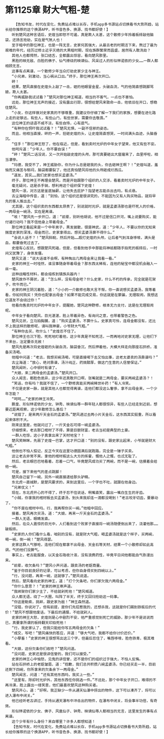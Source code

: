 # 第1125章 财大气粗-楚
        【告知书友，时代在变化，免费站点难以长存，手机app多书源站点切换看书大势所趋，站长给你推荐的这个换源APP，听书音色多、换源、找书都好使！】
       听到楚风这种言语后，史煌当即怒不可遏，真是欺人太甚，这个散修少年拎着板砖敲他脑袋，还扬言抢劫，实在是气煞人也！
       至于暗中的那位神王，也是一阵无言，史家何其强大，从最古老的时期活下来，熬过了最为艰难的年代，经历过修士近乎灭绝的大黑暗时期，现在族群繁荣而昌盛，居然有人敢洗劫？
       其他人也都愕然，张口结舌，全都露出惊容，看向楚风那里。
       黑脸的映无敌、白脸的佛子、仙气缭绕的映谪仙、风采过人的形似林诺依的少女……一群人都相顾无言。
       这事有点离谱，一个散修少年当众打劫史家少主与神王。
       “小兄弟，别激动，当心祸从口出。”终于，那位神王再次开口。
       砰！
       结果，楚风直接在史煌头上敲了一击，砸的他眼冒金星，头破血流，气的他简直想跳脚骂娘，欺人太甚。
       “你再威胁我试试看？”楚风对那位神王喊道，相当的不客气，一点也不害怕。
       远处，那位神王无声的接近，没有露出行踪，很想给楚风来致命一击，他依旧在开口，想稳住楚风。
       “小友，你这样做对史家真的不够尊重，我建议你仔细了解一下我们的家族，想要在进化路上走的足够远，有些人，有些山门，有些世家，需要你去敬畏。”
       这位神王的话语不咸不淡，有些自恃，心有底气。
       “有种你在恫吓我试试看？！”楚风无惧，一副不信邪的姿态。
       而且，他相当直接，砰的一声，狂砸史煌的头，让史煌简直想哭，一时间满头血迹，头脑昏沉。
       “住手！”那位神王怒了，他在临近，但是，看到卖时光炉的中年女子望来，他又有些不安。
       他呵斥道：“少年人，你不要自误！”
       “砰！”楚风二话没说，又一次开始敲史煌的头颅，那可真要砸出大窟窿来了，血里呼啦，相当凄惨。
       “玛德，我受不了，神王威胁你，你为什么总是砸我的头，你去砸神王啊？！”史煌叫道，羞恼而又痛苦与郁闷，脑袋都要裂了，他还真怕楚风将他的头颅砸成烂西瓜。
       “道友，其实……我们史家也想买孟婆汤。”
       终于，那位神王不再理会楚风，而是开始跟那个组织的人交涉，看着卖时光炉的中年女子。
       毫无疑问，这是杀手锏，想利用这个组织保下史煌！
       楚风一凛，对方这是釜底抽薪，让他失去庇护？指望老古能杀出去吗，有点悬。
       古尘海暗中传音，道：“别怕，这个组织还是很讲究的，不能因为又有人购买物品，就将早先的客人推出去。”
       尤其是，这个组织卖的东西都太昂贵了，别说就时光炉，就是孟婆汤那也是吓死人的价格，一两母金一碗汤，实在是离谱。
       “咳！”楚风先一步开口，道：“前辈，别听他胡说，他不过是信口开河，嘴上说要购买，能付诸行动吗？我不信他身上带着母金。”
       那位神王看起来是一个中年男子，黑发披散，很是神武，道：“少年人，不要以你的无知来揣度史家的深浅，母金而已，史家拿得出，想买孟婆汤算不得什么。”
       “会说人话不？！”楚风斜睨，然后开始……殴打史煌的头颅，让后者气到浑身哆嗦，满头是血，都要昏死过去了。
       史煌有心反抗，想跟楚风死磕，但是，但看到他手中那能将神祇都随手拍死的板砖后，一时间又犹豫了，身体发僵。
       楚风又道：“说大话谁不会啊，有种掏出几两母金来让我看一看。”
       史家的神王一时哑然，谁没事随身带着母金？那东西太稀有，连他的秘宝中都没机会融入一丝一毫。
       这种战略性材料，都会熔炼到镇族兵器内！
       楚风故作不屑状，道：“怎么样，没有母金吧？什么史家，什么不朽的传承，完全就是花架子，吹牛而已。”
       史家的神王阴沉着脸，道：“小小的一介散修也敢大言不惭，你一直说想买孟婆汤，我等着看，你如何购买！凭你也配拿出母金？如果不能完成交易，你这就是在蒙骗，无理取闹，我想这位道友不会绕过你！”
       他看向售卖时光炉的中年女子，提醒她，楚风这种野修，根本无力支付，这是在无理取闹呢。
       中年女子看向楚风，目光湛湛，脸上带着异色，有询问之意，也带着警告之色。
       楚风见状，立马拍胸脯，道：“购买孟婆汤，不算什么。史家真可怜，连母金都没有，还比不上我这样的散修呢，请叫我神豪，小爷财大气粗。”
       “有种你去买，吹什么！”史煌忍不住了。
       那位神王也沉下脸，死死地盯着他，这少年真是不知死活，一而再地对史家无理，让他们下不来台，注定要杀无赦！
       楚风先是再次将史煌砸的头破血流，脑袋昏沉，然后押着他，大模大样走向那座石拱桥，准备买汤喝。
       他暗中问道：“老古，我想买碗汤喝，可是直接喝下去又怕出事，这老太婆卖的汤靠谱吗？”
       古尘海道：“放心，绝对靠谱，汤汁纯正，药效醇厚，做这门生意的人信誉保证。”
       楚风闻听，心中顿时有谱了。
       “大娘，来二两母金的孟婆汤。”楚风开口。
       众人闻言，都脸色诡异，这少年还真敢开口啊，张嘴就是二两母金，要买两碗孟婆汤？！
       “笑话，你有吗？我就不信了，一个野修真能买两碗稀世补药！”有人冷笑。
       不仅是史家一脉，就是其他人也都觉得离谱，连他们都没这么奢侈，拿不出母金来，一个少年怎能？
       “呵呵……”史家的神王冷笑。
       鹏皇、形似林诺依的少女、钟秀、映谪仙等一群年轻人都很惊异，有些人已经走到近前，想要近距离观察，这少年散修怎么善后？
       “说错了，是来两斤天金石的孟婆汤。”楚风递过去两小片天金石，这东西其实挺重，所以看起来体积不大。
       刚来这里是，他就问过了，一斤天金石可得一碗孟婆汤。
       仔细想来，老古那口棺材了不得，算是巨额财富，老古当初是典型的土豪。
       一群人吃惊，这小子真拿出来了天材地宝？！
       楚风笑眯眯，先扇了史煌一巴掌，这才开口道：“别的没有，跟史家比起来，小爷就是财大气粗。”
       他倒也不怕人惦记，反正今天在这里功德圆满后就跑路，完全是一锤子买卖。
       这让老古非常不爽，拿他的棺材板这么大方的挥霍，慨他人之慨，也忒无耻了。
       然后，老古眼巴巴地看着，忍着一口气，毕竟楚风成功买了两碗，而不是一碗，估摸着会给他一碗。
       可是，接下来他气的差点跳脚！
       楚风自己留下一碗，另外一碗直接递给那头驴精。
       东北虎一直缄默，是楚风要求的，来到这里后，一个字也不吐，就跟在他身边。
       “兄弟仗义！”
       现在，东北虎开心的不得了，终于忍不住说话，咧嘴直笑，露出一嘴白生生的牙齿。
       “小贼，你拿我的棺材板去买孟婆汤，到头来我却连一滴都没喝到！”老古咬牙切齿，要暴动了。
       “你不是在棺材中吗，行，我再帮你买一碗。”他暗中回应。
       接着，楚风再次买汤，道：“大娘，再来一斤天金石的孟婆汤。”
       一群人无语，眼睛发直。
       然后，在众人震惊的目光中，人们看到这个败家子直接将一碗汤随便倒出来了，浇灌他那……破板砖。
       “史家的人你们看什么看，咱别的没有，就是财大气粗，喝孟婆汤就是这个样子，买两碗，喝一碗，倒一碗！”楚风得瑟。
       史家这群人气够呛，连他们现在都拿不出母金、天金石等天材，结果一个小散修却如此高调，气的他们没脾气。
       事实上，老古能服食，以天金石吸收汁液，没有浪费药性，毕竟平日间他都能血气弥漫出来。
       “前辈，收欠条吗？”楚风小声问道，跟卖汤的老妪商量。
       “鉴于你目前良好的记录，可以考虑，但你自身得买到四碗以上。”
       “行，没问题，再来一碗，这就够了。”楚风说道。
       然后，楚风看向史家的神王，道：“打个欠条吧，你们家欠我六两母金。”
       “你什么意思？！”史家的神王寒声道。
       “我绑架你们家少主了，不给就剁死他！”楚风喊道。
       众人都无语，绕了一大圈，叫阵了半天，终于又回归抢劫这一码事。
       “你这是勒索，挑衅，跟史家为敌！”神王森然道。
       “没错，你说对了。但有前提，是你们先招惹我的，还想杀我，这就是你们踢到铁板后的代价！”楚风不想跟他废话，下最后的通牒，不给就剁人。
       史家的神王大怒，史煌则是心中剧烈不安，他严重感觉到死亡的威胁，那少年不是说说而已，真要拿所谓的板砖翻天印拍死他！
       “行，我史家认了，但我只能给你写五两母金的欠条！”
       “成交，写吧！”楚风痛快的答应，并道：“够大气吧，我都不给你讨价还价。”
       “小孽畜！”史家的神王很想骂出这三个字，但最后忍住了，嘴唇哆嗦，脸色铁青，极其难看。
       “大娘，这份欠条你们收吧？”楚风问道。
       “没问题，史家还是很讲信誉的，我们可以接受。”
       史家的神王心中恼怒，见鬼的讲信誉，还不是你们的组织过于强大，不怕人反悔。
       站在石拱桥上的老妪皱眉，道：“抱歉，我们总共积攒八碗孟婆汤，你已经买走一半，目前还剩下四碗，你所拿来的欠条余下一两母金。”
       楚风闻言，问道：“还有其他东西吗，我买上一些。”
       “这里有，除却时光炉外，其他东西任你挑选一件。”不远处，那个中年女子开口，难得的不再冷漠，脸上露出一缕笑意，他们最喜欢楚风这种购买者。
       楚风开心，道：“好啊，我正缺少一件从通天仙瀑中捞出的物件，这下可以凑齐了，将可以进入瀑布中闭关。”
       他已经听老古讲过，手持从通天瀑布中冲击出的物件，在瀑布中闭关，将会事半功倍，有奇效。
       形似林诺依的少女、佛子、风凰仙子、钟秀、映谪仙等人都相当的无言，这里发生的事有点离谱。
       这个少年有什么身份？来自哪里？许多人都想知道！
       【告知书友，时代在变化，免费站点难以长存，手机app多书源站点切换看书大势所趋，站长给你推荐的这个换源APP，听书音色多、换源、找书都好使！】